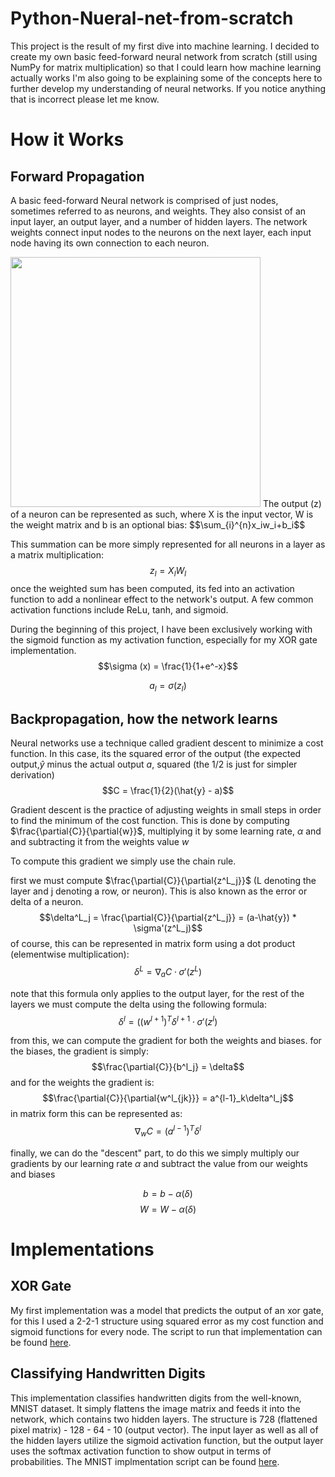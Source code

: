 # Python-Nueral-net-from-scratch

This project is the result of my first dive into machine learning. I decided to create my own basic feed-forward neural network from scratch (still using NumPy for matrix multiplication) so that I could learn how machine learning actually works I'm also going to be explaining some of the concepts here to further develop my understanding of neural networks. If you notice anything that is incorrect please let me know.

# How it Works

## Forward Propagation 
A basic feed-forward Neural network is comprised of just nodes, sometimes referred to as neurons, and weights. They also consist of an input layer, an output layer, and a number of hidden layers. The network weights connect input nodes to the neurons on the next layer, each input node having its own connection to each neuron.

<img style="height:400px" src="https://user-images.githubusercontent.com/106884609/191625252-3e7dae53-37f7-4e1d-8842-8cad55164548.png" />
The output (z) of a neuron can be represented as such, where X is the input vector, W is the weight matrix and b is an optional bias:
$$\sum_{i}^{n}x_iw_i+b_i$$

This summation can be more simply represented for all neurons in a layer as a matrix multiplication:
<br/>$$z_l = X_lW_l$$
once the weighted sum has been computed, its fed into an activation function to add a nonlinear effect to the network's output. A few common activation functions include ReLu, tanh, and sigmoid.

During the beginning of this project, I have been exclusively working with the sigmoid function as my activation function, especially for my XOR gate implementation.
<br/>
$$\sigma (x) = \frac{1}{1+e^-x}$$

$$a_l = \sigma(z_l)$$

## Backpropagation, how the network learns

Neural networks use a technique called gradient descent to minimize a cost function. In this case, its the squared error of the output (the expected output,$\hat{y}$ minus the actual output $a$, squared (the 1/2 is just for simpler derivation)
$$C = \frac{1}{2}(\hat{y} - a)$$


Gradient descent is the practice of adjusting weights in small steps in order to find the minimum of the cost function. This is done by computing $\frac{\partial{C}}{\partial{w}}$, multiplying it by some learning rate, $\alpha$ and and subtracting it from the weights value $w$ 

To compute this gradient we simply use the chain rule.

first we must compute $\frac{\partial{C}}{\partial{z^L_j}}$ (L denoting the layer and j denoting a row, or neuron). This is also known as the error or delta of a neuron.
$$\delta^L_j = \frac{\partial{C}}{\partial{z^L_j}} = (a-\hat{y}) * \sigma'(z^L_j)$$
of course, this can be represented in matrix form using a dot product (elementwise multiplication):
$$\delta^L = \nabla_aC \cdot \sigma'(z^L)$$

note that this formula only applies to the output layer, for the rest of the layers we must compute the delta using the following formula:
$$\delta^l = ((w^{l+1})^T\delta^{l+1} \cdot \sigma'(z^l)$$

from this, we can compute the gradient for both the weights and biases. for the biases, the gradient is simply:
$$\frac{\partial{C}}{b^l_j} = \delta$$
and for the weights the gradient is:
$$\frac{\partial{C}}{\partial{w^l_{jk}}} = a^{l-1}_k\delta^l_j$$
in matrix form this can be represented as:
$$\nabla_wC =(a^{l-1})^T\delta^l$$

finally, we can do the "descent" part, to do this we simply multiply our gradients by our learning rate $\alpha$ and subtract the value from our weights and biases

$$b = b - \alpha(\delta)$$
$$W = W - \alpha(\delta)$$

# Implementations
## XOR Gate
My first implementation was a model that predicts the output of an xor gate, for this I used a 2-2-1 structure using squared error as my cost function and sigmoid functions for every node. The script to run that implementation can be found [here](/implementations/XOR/XOR.py).

## Classifying Handwritten Digits
This implementation classifies handwritten digits from the well-known, MNIST dataset. It simply flattens the image matrix and feeds it into the network, which contains two hidden layers. The structure is 728 (flattened pixel matrix) - 128 - 64 - 10 (output vector). The input layer as well as all of the hidden layers utilize the sigmoid activation function, but the output layer uses the softmax activation function to show output in terms of probabilities. The MNIST implmentation script can be found  [here](/implementations/MNIST_digits/mnist.py).
